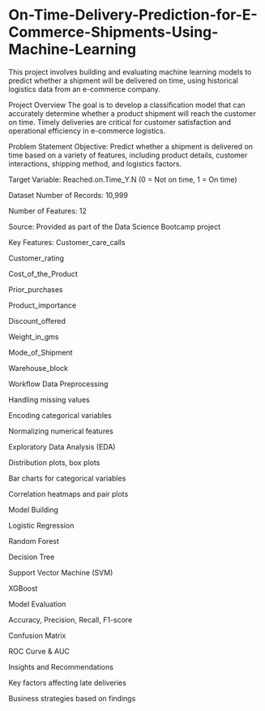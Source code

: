 # On-Time-Delivery-Prediction-for-E-Commerce-Shipments-Using-Machine-Learning
This project involves building and evaluating machine learning models to predict whether a shipment will be delivered on time, using historical logistics data from an e-commerce company.

Project Overview
The goal is to develop a classification model that can accurately determine whether a product shipment will reach the customer on time. Timely deliveries are critical for customer satisfaction and operational efficiency in e-commerce logistics.

Problem Statement
Objective:
Predict whether a shipment is delivered on time based on a variety of features, including product details, customer interactions, shipping method, and logistics factors.

Target Variable:
Reached.on.Time_Y.N (0 = Not on time, 1 = On time)

Dataset
Number of Records: 10,999

Number of Features: 12

Source: Provided as part of the Data Science Bootcamp project

Key Features:
Customer_care_calls

Customer_rating

Cost_of_the_Product

Prior_purchases

Product_importance

Discount_offered

Weight_in_gms

Mode_of_Shipment

Warehouse_block

Workflow
Data Preprocessing

Handling missing values

Encoding categorical variables

Normalizing numerical features

Exploratory Data Analysis (EDA)

Distribution plots, box plots

Bar charts for categorical variables

Correlation heatmaps and pair plots

Model Building

Logistic Regression

Random Forest

Decision Tree

Support Vector Machine (SVM)

XGBoost

Model Evaluation

Accuracy, Precision, Recall, F1-score

Confusion Matrix

ROC Curve & AUC

Insights and Recommendations

Key factors affecting late deliveries

Business strategies based on findings
